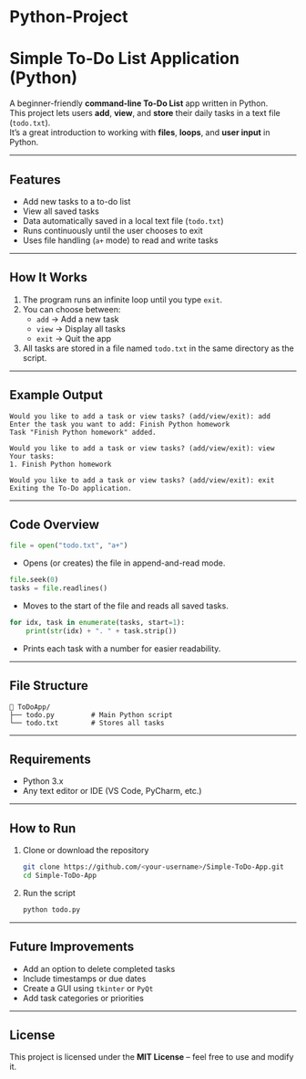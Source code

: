 # Python-Project

# Simple To-Do List Application (Python)

A beginner-friendly **command-line To-Do List** app written in Python.  
This project lets users **add**, **view**, and **store** their daily tasks in a text file (`todo.txt`).  
It’s a great introduction to working with **files**, **loops**, and **user input** in Python.

---

## Features

- Add new tasks to a to-do list  
- View all saved tasks  
- Data automatically saved in a local text file (`todo.txt`)  
- Runs continuously until the user chooses to exit  
- Uses file handling (`a+` mode) to read and write tasks  

---

## How It Works

1. The program runs an infinite loop until you type `exit`.  
2. You can choose between:
   - `add` → Add a new task  
   - `view` → Display all tasks  
   - `exit` → Quit the app  
3. All tasks are stored in a file named `todo.txt` in the same directory as the script.

---

## Example Output

```
Would you like to add a task or view tasks? (add/view/exit): add
Enter the task you want to add: Finish Python homework
Task "Finish Python homework" added.

Would you like to add a task or view tasks? (add/view/exit): view
Your tasks:
1. Finish Python homework

Would you like to add a task or view tasks? (add/view/exit): exit
Exiting the To-Do application.
```

---

## Code Overview

```python
file = open("todo.txt", "a+")
```
- Opens (or creates) the file in append-and-read mode.

```python
file.seek(0)
tasks = file.readlines()
```
- Moves to the start of the file and reads all saved tasks.

```python
for idx, task in enumerate(tasks, start=1):
    print(str(idx) + ". " + task.strip())
```
- Prints each task with a number for easier readability.

---

## File Structure

```
📁 ToDoApp/
├── todo.py         # Main Python script
└── todo.txt        # Stores all tasks
```

---

## Requirements

- Python 3.x  
- Any text editor or IDE (VS Code, PyCharm, etc.)

---

##  How to Run

1. Clone or download the repository  
   ```bash
   git clone https://github.com/<your-username>/Simple-ToDo-App.git
   cd Simple-ToDo-App
   ```
2. Run the script  
   ```bash
   python todo.py
   ```

---

##  Future Improvements

- Add an option to delete completed tasks  
- Include timestamps or due dates  
- Create a GUI using `tkinter` or `PyQt`  
- Add task categories or priorities  

---

##  License

This project is licensed under the **MIT License** – feel free to use and modify it.
